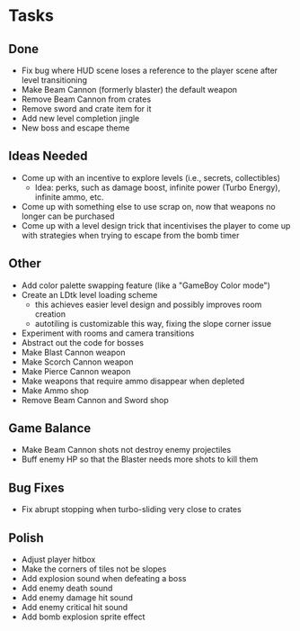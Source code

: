 # Tasks

## Done

- Fix bug where HUD scene loses a reference to the player scene after level transitioning
- Make Beam Cannon (formerly blaster) the default weapon
- Remove Beam Cannon from crates
- Remove sword and crate item for it
- Add new level completion jingle
- New boss and escape theme

## Ideas Needed

- Come up with an incentive to explore levels (i.e., secrets, collectibles)
	- Idea: perks, such as damage boost, infinite power (Turbo Energy), infinite ammo, etc.
- Come up with something else to use scrap on, now that weapons no longer can be purchased
- Come up with a level design trick that incentivises the player to come up with strategies when trying to escape from the bomb timer

## Other

- Add color palette swapping feature (like a "GameBoy Color mode")
- Create an LDtk level loading scheme
	- this achieves easier level design and possibly improves room creation
	- autotiling is customizable this way, fixing the slope corner issue
- Experiment with rooms and camera transitions
- Abstract out the code for bosses
- Make Blast Cannon weapon
- Make Scorch Cannon weapon
- Make Pierce Cannon weapon
- Make weapons that require ammo disappear when depleted
- Make Ammo shop
- Remove Beam Cannon and Sword shop

## Game Balance

- Make Beam Cannon shots not destroy enemy projectiles
- Buff enemy HP so that the Blaster needs more shots to kill them

## Bug Fixes

- Fix abrupt stopping when turbo-sliding very close to crates

## Polish

- Adjust player hitbox
- Make the corners of tiles not be slopes
- Add explosion sound when defeating a boss
- Add enemy death sound
- Add enemy damage hit sound
- Add enemy critical hit sound
- Add bomb explosion sprite effect
